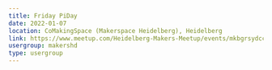 ```yaml
---
title: Friday PiDay
date: 2022-01-07
location: CoMakingSpace (Makerspace Heidelberg), Heidelberg
link: https://www.meetup.com/Heidelberg-Makers-Meetup/events/mkbgrsydccbkb/
usergroup: makershd
type: usergroup
---
```

